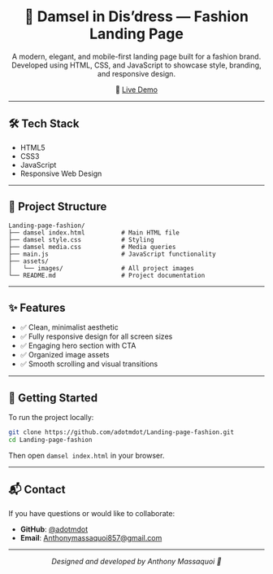 <h1 align="center">💃 Damsel in Dis’dress — Fashion Landing Page</h1>

<p align="center">
  A modern, elegant, and mobile-first landing page built for a fashion brand.<br>
  Developed using HTML, CSS, and JavaScript to showcase style, branding, and responsive design.
</p>

<p align="center">
  🔗 <a href="https://adotmdot.github.io/Landing-page-fashion/damsel%20index.html" target="_blank">Live Demo</a>
</p>

---

## 🛠️ Tech Stack

- HTML5  
- CSS3  
- JavaScript  
- Responsive Web Design

---

## 📁 Project Structure

```
Landing-page-fashion/
├── damsel index.html          # Main HTML file
├── damsel style.css           # Styling
├── damsel media.css           # Media queries
├── main.js                    # JavaScript functionality
├── assets/
│   └── images/                # All project images
└── README.md                  # Project documentation
```

---

## ✨ Features

- ✅ Clean, minimalist aesthetic
- ✅ Fully responsive design for all screen sizes
- ✅ Engaging hero section with CTA
- ✅ Organized image assets
- ✅ Smooth scrolling and visual transitions

---

## 🚀 Getting Started

To run the project locally:

```bash
git clone https://github.com/adotmdot/Landing-page-fashion.git
cd Landing-page-fashion
```

Then open `damsel index.html` in your browser.

---

## 📬 Contact

If you have questions or would like to collaborate:

- **GitHub**: [@adotmdot](https://github.com/adotmdot)  
- **Email**: [Anthonymassaquoi857@gmail.com](mailto:Anthonymassaquoi857@gmail.com)

---

<p align="center"><em>Designed and developed by Anthony Massaquoi 👗</em></p>
